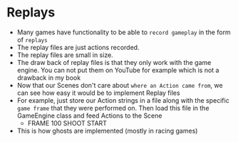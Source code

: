 # Replays

-   Many games have functionality to be able to `record gameplay` in the form of `replays`
-   The replay files are just actions recorded.
-   The replay files are small in size.
-   The draw back of replay files is that they only work with the game engine. You can not put them on YouTube for example which is not a drawback in my book
-   Now that our Scenes don't care about `where an Action came from`, we can see how easy it would be to implement Replay files
-   For example, just store our Action strings in a file along with the specific `game frame` that they were performed on. Then load this file in the GameEngine class and feed Actions to the Scene
    -   FRAME 100 SHOOT START
-   This is how ghosts are implemented (mostly in racing games)
